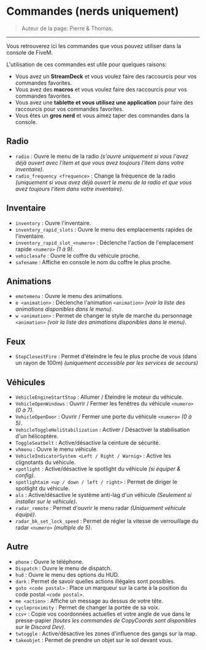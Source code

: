 # Commandes (nerds uniquement)

> Auteur de la page: Pierre & Thomas.

---

Vous retrouverez ici les commandes que vous pouvez utiliser dans la console de FiveM.

L'utilisation de ces commandes est utile pour quelques raisons:
- Vous avez un **StreamDeck** et vous voulez faire des raccourcis pour vos commandes favorites.
- Vous avez des **macros** et vous voulez faire des raccourcis pour vos commandes favorites.
- Vous avez une **tablette et vous utilisez une application** pour faire des raccourcis pour vos commandes favorites.
- Vous êtes un **gros nerd** et vous aimez taper des commandes dans la console.

## Radio

- `radio` : Ouvre le menu de la radio *(s'ouvre uniquement si vous l'avez déjà ouvert avec l'item et que vous avez toujours l'item dans votre inventaire)*.
- `radio_frequency <frequence>` : Change la fréquence de la radio *(uniquement si vous avez déjà ouvert le menu de la radio et que vous avez toujours l'item dans votre inventaire)*.

## Inventaire

- `inventory` : Ouvre l'inventaire.
- `inventory_rapid_slots` : Ouvre le menu des emplacements rapides de l'inventaire.
- `inventory_rapid_slot_<numero>` : Déclenche l'action de l'emplacement rapide `<numero>` *(1 à 9)*.
- `vehiclesafe` : Ouvre le coffre du véhicule proche.
- `safename` : Affiche en console le nom du coffre le plus proche.

## Animations

- `emotemenu` : Ouvre le menu des animations.
- `e <animation>` : Déclenche l'animation `<animation>` *(voir la liste des animations disponibles dans le menu)*.
- `w <animation>` : Permet de changer le style de marche du personnage `<animation>` *(voir la liste des animations disponibles dans le menu)*.

## Feux

- `StopClosestFire` : Permet d'éteindre le feu le plus proche de vous (dans un rayon de 100m) *(uniquement accessible par les services de secours)*

## Véhicules

- `VehicleEngineStartStop` : Allumer / Eteindre le moteur du véhicule.
- `VehicleOpenWindows` : Ouvrir / Fermer les fenêtres du véhicule `<numero>` *(0 à 7)*.
- `VehicleOpenDoor` : Ouvrir / Fermer une porte du véhicule `<numero>` *(0 à 5)*.
- `VehicleToggleHeliStabilization` : Activer / Désactiver la stabilisation d'un hélicoptère.
- `ToggleSeatbelt` : Active/désactive la ceinture de sécurité.
- `vhmenu` : Ouvre le menu véhicule.
- `VehicleIndicatorSystem <Left / Right / Warnig>` : Active les clignotants du véhicule.
- `spotlight` : Active/désactive le spotlight du véhicule *(si équiper & config)*.
- `spotlightaim <up / down / left / right>` : Permet de diriger le spotlight du véhicule.
- `als` : Active/désactive le système anti-lag d'un véhicule *(Seulement si installer sur le véhicule)*.
- `radar_remote` : Permet d'ouvrir le menu radar *(Uniquement véhicule équipé)*.
- `radar_bk_set_lock_speed` : Permet de régler la vitesse de verrouillage du radar `<numero>` *(multiple de 5)*.

## Autre

- `phone` : Ouvre le téléphone.
- `Dispatch` : Ouvre le menu de dispatch.
- `hud` : Ouvre le menu des options du HUD.
- `dark` : Permet de savoir quelles actions illégales sont possibles.
- `goto <code postal>` : Place un marqueur sur la carte à la position du code postal `<code postal>`.
- `me <action>` : Affiche un message au dessus de votre tête.
- `cycleproximity` : Permet de changer la portée de sa voix.
- `ccv+` : Copie vos coordonnées actuelles et votre angle de vue dans le presse-papier *(toutes les commandes de CopyCoords sont disponibles sur le Discord Dev)*.
- `twtoggle` : Active/désactive les zones d'influence des gangs sur la map.
- `takeobjet` : Permet de prendre un objet sur le sol devant vous.
